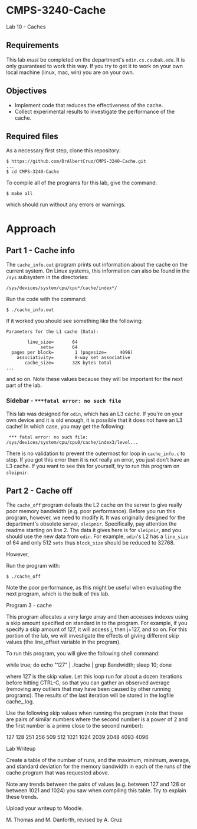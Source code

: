 # CMPS-3240-Cache

Lab 10 - Caches

## Requirements

This lab *must* be completed on the department's `odin.cs.csubak.edu`. It is only guaranteed to work this way. If you try to get it to work on your own local machine (linux, mac, win) you are on your own.

## Objectives

* Implement code that reduces the effectiveness of the cache.
* Collect experimental results to investigate the performance of the cache.

## Required files

As a necessary first step, clone this repository:

```shell
$ https://github.com/DrAlbertCruz/CMPS-3240-Cache.git
...
$ cd CMPS-3240-Cache
```
To compile all of the programs for this lab, give the command:

```shell
$ make all
```

which should run without any errors or warnings.

# Approach

## Part 1 - Cache info

The `cache_info.out` program prints out information about the cache on the current system. On Linux systems, this information can also be found in the `/sys` subsystem in the directories:

```
/sys/devices/system/cpu/cpu*/cache/index*/
```

Run the code with the command:

```shell
$ ./cache_info.out
```

If it worked you should see something like the following:

```
Parameters for the L1 cache (Data):

        line_size=       64 
             sets=       64 
  pages per block=        1 (pagesize=     4096)
    associativity=        8-way set associative
       cache_size=       32K bytes total
...
``` 

and so on. Note these values because they will be important for the next part of the lab.

### Sidebar - `***fatal error: no such file`

This lab was designed for `odin`, which has an L3 cache. If you're on your own device and it is old enough, it is possible that it does not have an L3 cache! In which case, you may get the following:

```shell
 *** fatal error: no such file: /sys/devices/system/cpu/cpu0/cache/index3/level...
 ```
 
There is no validation to prevent the outermost for loop in `cache_info.c` to stop. If you got this error then it is not really an error, you just don't have an L3 cache. If you want to see this for yourself, try to run this program on `sleipnir`.

## Part 2 - Cache off

The `cache_off` program defeats the L2 cache on the server to give really poor memory bandwidth (e.g. poor performance). Before you run this program, however, we need to modify it. It was originally designed for the department's obsolete server, `sleipnir`. Specifically, pay attention the readme starting on line 2. The data it gives here is for `sleipnir`, and you should use the new data from `odin`. For example, `odin`'s L2 has a `line_size` of 64 and only 512 `sets` thus `block_size` should be reduced to 32768.

However, 

Run the program with:

```shell
$ ./cache_off
```

Note the poor performance, as this might be useful when evaluating the next program, which is the bulk of this lab.

Program 3 - cache

This program allocates a very large array and then accesses indexes using a skip amount specified on standard in to the program. For example, if you specify a skip amount of 127, it will access j, then j+127, and so on. For this portion of the lab, we will investigate the effects of giving different skip values (the line_offset variable in the program).

To run this program, you will give the following shell command:

while true; do echo "127" | ./cache | grep Bandwidth; sleep 10; done

where 127 is the skip value. Let this loop run for about a dozen iterations before hitting CTRL-C, so that you can gather an observed average (removing any outliers that may have been caused by other running programs). The results of the last iteration will be stored in the logfile cache_<skipValue>.log.

Use the following skip values when running the program (note that these are pairs of similar numbers where the second number is a power of 2 and the first number is a prime close to the second number):

127 128 251 256 509 512 1021 1024 2039 2048 4093 4096

Lab Writeup

Create a table of the number of runs, and the maximum, minimum, average, and standard deviation for the memory bandwidth in each of the runs of the cache program that was requested above.

Note any trends between the pairs of values (e.g. between 127 and 128 or between 1021 and 1024) you saw when compiling this table. Try to explain these trends.

Upload your writeup to Moodle.

M. Thomas and M. Danforth, revised by A. Cruz
